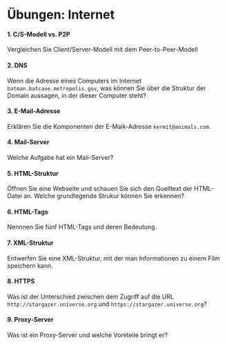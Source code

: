 # Übungen: Internet

#### 1. C/S-Modell vs. P2P
Vergleichen Sie Client/Server-Modell mit dem Peer-to-Peer-Modell


#### 2. DNS
Wenn die Adresse eines Computers im Internet `batman.batcave.metropolis.gov`, was können Sie über die Struktur der Domain aussagen, in der dieser Computer steht?


#### 3. E-Mail-Adresse
Erklären Sie die Komponenten der E-Maik-Adresse `kermit@animals.com`.


#### 4. Mail-Server
Welche Aufgabe hat ein Mail-Server?


#### 5. HTML-Struktur
Öffnen Sie eine Webseite und schauen Sie sich den Quelltext der HTML-Datei an. Welche grundlegende Strukur können Sie erkennen?


#### 6. HTML-Tags
Nennnen Sie fünf HTML-Tags und deren Bedeutung.


#### 7. XML-Struktur
Entwerfen Sie eine XML-Struktur, mit der man Informationen zu einem Film speichern kann.


#### 8. HTTPS
Was ist der Unterschied zwischen dem Zugriff auf die URL  `http://stargazer.universe.org` und `https://stargazer.universe.org`?


#### 9. Proxy-Server
Was ist ein Proxy-Server und welche Voreteile bringt er?

